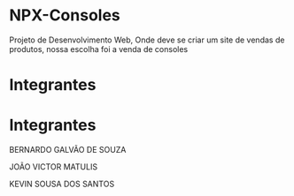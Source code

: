 # NPX-Consoles
Projeto de Desenvolvimento Web, Onde deve se criar um site de vendas de produtos, nossa escolha foi a venda de consoles
# Integrantes
# Integrantes
BERNARDO GALVÃO DE SOUZA

JOÃO VICTOR MATULIS

KEVIN SOUSA DOS SANTOS
